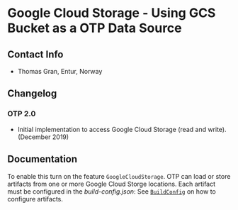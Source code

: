 # Google Cloud Storage - Using GCS Bucket as a OTP Data Source

## Contact Info

- Thomas Gran, Entur, Norway

## Changelog

### OTP 2.0

- Initial implementation to access Google Cloud Storage (read and write). (December 2019)

## Documentation

To enable this turn on the feature `GoogleCloudStorage`. OTP can load or store artifacts from one or
more Google Cloud Storge locations. Each artifact must be configured in the _build-config.json_:
See [`BuildConfig`](https://github.com/opentripplanner/OpenTripPlanner/blob/dev-2.x/application/src/main/java/org/opentripplanner/standalone/config/BuildConfig.java)
on how to configure artifacts.

<!-- INSERT: config -->
